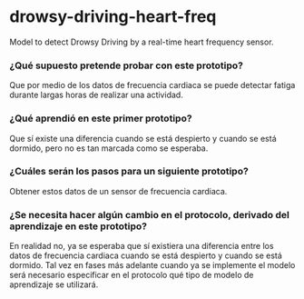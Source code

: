 # drowsy-driving-heart-freq
Model to detect Drowsy Driving by a real-time heart frequency sensor.

### ¿Qué supuesto pretende probar con este prototipo?

Que por medio de los datos de frecuencia cardiaca se puede detectar fatiga durante largas horas de realizar una actividad.

### ¿Qué aprendió en este primer prototipo?

Que sí existe una diferencia cuando se está despierto y cuando se está dormido, pero no es tan marcada como se esperaba.

### ¿Cuáles serán los pasos para un siguiente prototipo?

Obtener estos datos de un sensor de frecuencia cardiaca.

### ¿Se necesita hacer algún cambio en el protocolo, derivado del aprendizaje en este prototipo?

En realidad no, ya se esperaba que sí existiera una diferencia entre los datos de frecuencia cardiaca cuando se está despierto y cuando se está dormido. Tal vez en fases más adelante cuando ya se implemente el modelo será necesario especificar en el protocolo qué tipo de modelo de aprendizaje se utilizará.
